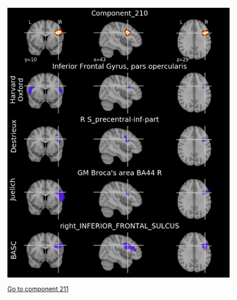 ![210](preliminary/210.jpg "Component 210")

[Go to component 211](https://parietal-inria.github.io/MODL_atlas/256/211 "Component 211")
